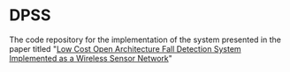 # DPSS
The code repository for the implementation of the system presented in the paper titled "[Low Cost Open Architecture Fall Detection System Implemented as a Wireless Sensor Network](https://www.researchgate.net/publication/309736307_Systema_Chamelou_Kostous_Anoichtes_Architektonikes_gia_Anichneuse_Ptoseon_Ylopoiemeno_me_Asyrmato_Diktyo_Aistheteron_Low_Cost_Open_Architecture_Fall_Detection_System_Implemented_as_a_Wireless_Sensor_N)"
